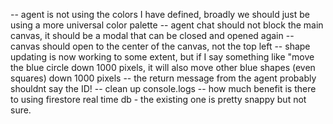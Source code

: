 -- agent is not using the colors I have defined, broadly we should just be using a more universal color palette
-- agent chat should not block the main canvas, it should be a modal that can be closed and opened again
-- canvas should open to the center of the canvas, not the top left
-- shape updating is now working to some extent, but if I say something like "move the blue circle down 1000 pixels, it will also move other blue shapes (even squares) down 1000 pixels
-- the return message from the agent probably shouldnt say the ID!
-- clean up console.logs
-- how much benefit is there to using firestore real time db - the existing one is pretty snappy but not sure.